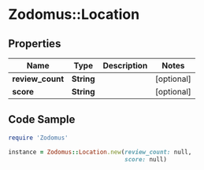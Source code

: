 # Zodomus::Location

## Properties

Name | Type | Description | Notes
------------ | ------------- | ------------- | -------------
**review_count** | **String** |  | [optional] 
**score** | **String** |  | [optional] 

## Code Sample

```ruby
require 'Zodomus'

instance = Zodomus::Location.new(review_count: null,
                                 score: null)
```



